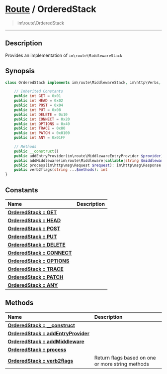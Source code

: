 # [Route](route.md) / OrderedStack
 > im\route\OrderedStack
____

## Description
Provides an implementation of `im\route\MiddlewareStack`

## Synopsis
```php
class OrderedStack implements im\route\MiddlewareStack, im\http\Verbs, im\route\StackEngine uses im\http\res\VerbsImpl {

    // Inherited Constants
    public int GET = 0x01
    public int HEAD = 0x02
    public int POST = 0x04
    public int PUT = 0x08
    public int DELETE = 0x10
    public int CONNECT = 0x20
    public int OPTIONS = 0x40
    public int TRACE = 0x80
    public int PATCH = 0x0100
    public int ANY = 0x01FF

    // Methods
    public __construct()
    public addEntryProvider(im\route\MiddlewareEntryProvider $provider): void
    public addMiddleware(im\route\Middleware|callable|string $middleware, int $order = 0, int $flags = im\http\Verbs::ANY): void
    public process(im\http\msg\Request $request): im\http\msg\Response
    public verb2flags(string ...$methods): int
}
```

## Constants
| Name | Description |
| :--- | :---------- |
| [__OrderedStack&nbsp;::&nbsp;GET__](route-OrderedStack-prop_GET.md) |  |
| [__OrderedStack&nbsp;::&nbsp;HEAD__](route-OrderedStack-prop_HEAD.md) |  |
| [__OrderedStack&nbsp;::&nbsp;POST__](route-OrderedStack-prop_POST.md) |  |
| [__OrderedStack&nbsp;::&nbsp;PUT__](route-OrderedStack-prop_PUT.md) |  |
| [__OrderedStack&nbsp;::&nbsp;DELETE__](route-OrderedStack-prop_DELETE.md) |  |
| [__OrderedStack&nbsp;::&nbsp;CONNECT__](route-OrderedStack-prop_CONNECT.md) |  |
| [__OrderedStack&nbsp;::&nbsp;OPTIONS__](route-OrderedStack-prop_OPTIONS.md) |  |
| [__OrderedStack&nbsp;::&nbsp;TRACE__](route-OrderedStack-prop_TRACE.md) |  |
| [__OrderedStack&nbsp;::&nbsp;PATCH__](route-OrderedStack-prop_PATCH.md) |  |
| [__OrderedStack&nbsp;::&nbsp;ANY__](route-OrderedStack-prop_ANY.md) |  |

## Methods
| Name | Description |
| :--- | :---------- |
| [__OrderedStack&nbsp;::&nbsp;\_\_construct__](route-OrderedStack-__construct.md) |  |
| [__OrderedStack&nbsp;::&nbsp;addEntryProvider__](route-OrderedStack-addEntryProvider.md) |  |
| [__OrderedStack&nbsp;::&nbsp;addMiddleware__](route-OrderedStack-addMiddleware.md) |  |
| [__OrderedStack&nbsp;::&nbsp;process__](route-OrderedStack-process.md) |  |
| [__OrderedStack&nbsp;::&nbsp;verb2flags__](route-OrderedStack-verb2flags.md) | Return flags based on one or more string methods |
